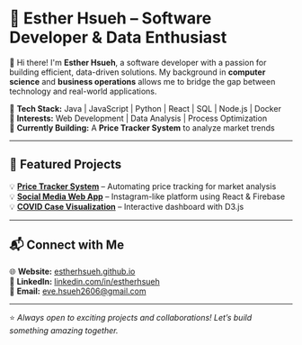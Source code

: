 # 🌟 Esther Hsueh – Software Developer & Data Enthusiast  

👋 Hi there! I'm **Esther Hsueh**, a software developer with a passion for building efficient, data-driven solutions. My background in **computer science** and **business operations** allows me to bridge the gap between technology and real-world applications.  

🔹 **Tech Stack:** Java | JavaScript | Python | React | SQL | Node.js | Docker  
🔹 **Interests:** Web Development | Data Analysis | Process Optimization  
🔹 **Currently Building:** A **Price Tracker System** to analyze market trends  

---

## 🚀 Featured Projects  
💡 **[Price Tracker System](#)** – Automating price tracking for market analysis  
💡 **[Social Media Web App](#)** – Instagram-like platform using React & Firebase  
💡 **[COVID Case Visualization](#)** – Interactive dashboard with D3.js  

---

## 📬 Connect with Me  
🌐 **Website:** [estherhsueh.github.io](https://estherhsueh.github.io)  
💼 **LinkedIn:** [linkedin.com/in/estherhsueh](#)  
📧 **Email:** eve.hsueh2606@gmail.com  

---

⭐ _Always open to exciting projects and collaborations! Let’s build something amazing together._  
